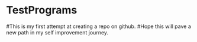 # TestPrograms

#This is my first attempt at creating a repo on github.
#Hope this will pave a new path in my self improvement journey.


